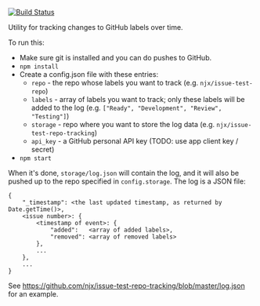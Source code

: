 [![Build Status](https://travis-ci.org/njx/github-label-tracker.svg?branch=master)](https://travis-ci.org/njx/github-label-tracker)

Utility for tracking changes to GitHub labels over time.

To run this:

* Make sure git is installed and you can do pushes to GitHub.
* `npm install`
* Create a config.json file with these entries:
    * `repo` - the repo whose labels you want to track (e.g. `njx/issue-test-repo`)
    * `labels` - array of labels you want to track; only these labels will be added to the log (e.g. `["Ready", "Development", "Review", "Testing"]`)
    * `storage` - repo where you want to store the log data (e.g. `njx/issue-test-repo-tracking`)
    * `api_key` - a GitHub personal API key (TODO: use app client key / secret)
* `npm start`

When it's done, `storage/log.json` will contain the log, and it will also be pushed
up to the repo specified in `config.storage`. The log is a JSON file:

```
{
    "_timestamp": <the last updated timestamp, as returned by Date.getTime()>,
    <issue number>: {
        <timestamp of event>: {
            "added":   <array of added labels>,
            "removed": <array of removed labels>
        },
        ...
    },
    ...
}
```

See https://github.com/njx/issue-test-repo-tracking/blob/master/log.json for an example.

